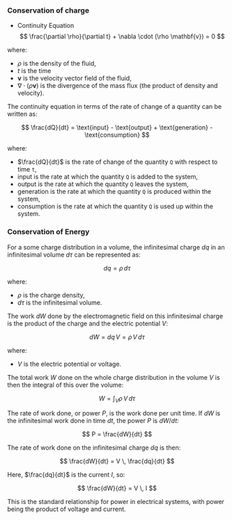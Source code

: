 ### Conservation of charge
- Continuity Equation
$$ \frac{\partial \rho}{\partial t} + \nabla \cdot (\rho \mathbf{v}) = 0 $$

where: 
- $\rho$ is the density of the fluid, 
- $t$ is the time
- $\mathbf{v}$ is the velocity vector field of the fluid,
- $\nabla \cdot (\rho \mathbf{v})$ is the divergence of the mass flux (the product of density and velocity).

The continuity equation in terms of the rate of change of a quantity can be written as:

$$
\frac{dQ}{dt} = \text{input} - \text{output} + \text{generation} - \text{consumption}
$$

where:
- $\frac{dQ}{dt}$ is the rate of change of the quantity `Q` with respect to time `t`,
- $\text{input}$ is the rate at which the quantity `Q` is added to the system,
- $\text{output}$ is the rate at which the quantity `Q` leaves the system,
- $\text{generation}$ is the rate at which the quantity `Q` is produced within the system,
- $\text{consumption}$ is the rate at which the quantity `Q` is used up within the system.


### Conservation of Energy

For a some charge distribution in a volume, the infinitesimal charge $dq$ in an infinitesimal volume $d\tau$ can be represented as:

$$
dq = \rho \, d\tau
$$

where:
- $\rho$ is the charge density,
- $d\tau$ is the infinitesimal volume.

The work $dW$ done by the electromagnetic field on this infinitesimal charge is the product of the charge and the electric potential $V$:

$$
dW = dq \, V = \rho \, V \, d\tau
$$

where:
- $V$ is the electric potential or voltage.

The total work $W$ done on the whole charge distribution in the volume $V$ is then the integral of this over the volume:

$$
W = \int_V \rho \, V \, d\tau
$$


The rate of work done, or power $P$, is the work done per unit time. If $dW$ is the infinitesimal work done in time $dt$, the power $P$ is $dW/dt$:

$$
P = \frac{dW}{dt}
$$

The rate of work done on the infinitesimal charge $dq$ is then:

$$
\frac{dW}{dt} = V \, \frac{dq}{dt}
$$

Here, $\frac{dq}{dt}$ is the current $I$, so:

$$
\frac{dW}{dt} = V \, I
$$

This is the standard relationship for power in electrical systems, with power being the product of voltage and current.

